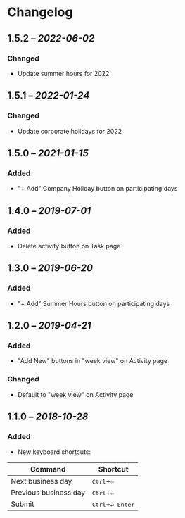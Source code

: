 # Changelog

## 1.5.2 – _2022-06-02_
### Changed
- Update summer hours for 2022

## 1.5.1 – _2022-01-24_
### Changed
- Update corporate holidays for 2022

## 1.5.0 – _2021-01-15_
### Added
- "+ Add" Company Holiday button on participating days

## 1.4.0 – _2019-07-01_
### Added
- Delete activity button on Task page

## 1.3.0 – _2019-06-20_
### Added
- "+ Add" Summer Hours button on participating days

## 1.2.0 – _2019-04-21_
### Added
- "Add New" buttons in "week view" on Activity page

### Changed
- Default to "week view" on Activity page

## 1.1.0 – _2018-10-28_
### Added
- New keyboard shortcuts:

| Command | Shortcut |
| ------- | -------- |
| Next business day | <kbd>Ctrl</kbd>+<kbd>⇨</kbd> |
| Previous business day | <kbd>Ctrl</kbd>+<kbd>⇦</kbd> |
| Submit | <kbd>Ctrl</kbd>+<kbd>↵ Enter</kbd> |
